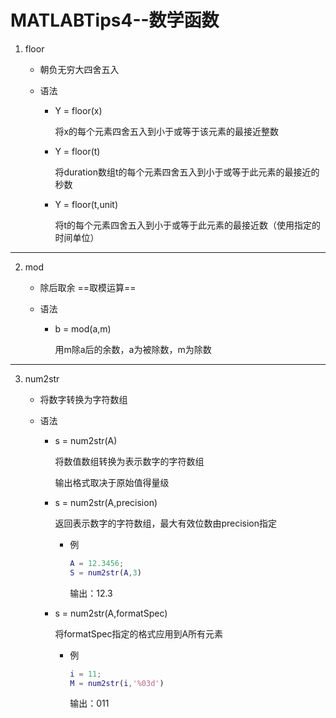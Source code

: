 # MATLABTips4--数学函数

1. floor

   + 朝负无穷大四舍五入

   + 语法

     + Y = floor(x)

       将x的每个元素四舍五入到小于或等于该元素的最接近整数

     + Y = floor(t)

       将duration数组t的每个元素四舍五入到小于或等于此元素的最接近的秒数

     + Y = floor(t,unit)

       将t的每个元素四舍五入到小于或等于此元素的最接近数（使用指定的时间单位）

---

2. mod

   + 除后取余   ==取模运算==

   + 语法

     + b = mod(a,m)

       用m除a后的余数，a为被除数，m为除数

---

3. num2str

   + 将数字转换为字符数组

   + 语法

     + s = num2str(A)

       将数值数组转换为表示数字的字符数组

       输出格式取决于原始值得量级

     + s = num2str(A,precision)

       返回表示数字的字符数组，最大有效位数由precision指定

       + 例

         ```matlab
         A = 12.3456;
         S = num2str(A,3)
         ```

         输出：12.3

     + s = num2str(A,formatSpec)

       将formatSpec指定的格式应用到A所有元素

       + 例

         ```matlab
         i = 11;
         M = num2str(i,'%03d')
         ```

         输出：011
